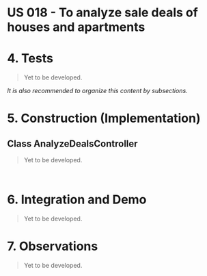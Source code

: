 # US 018 - To analyze sale deals of houses and apartments

# 4. Tests 

> Yet to be developed.

*It is also recommended to organize this content by subsections.* 

# 5. Construction (Implementation)


## Class AnalyzeDealsController

> Yet to be developed.

```java
```

```java
```

# 6. Integration and Demo 

> Yet to be developed.

# 7. Observations

> Yet to be developed.





